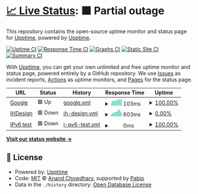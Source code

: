 # [📈 Live Status](https://upptime.github.io/upptime): <!--live status--> **🟧 Partial outage**

This repository contains the open-source uptime monitor and status page for [Upptime](https://upptime.js.org), powered by [Upptime](https://github.com/upptime/upptime).

[![Uptime CI](https://github.com/BlackNetHome/uptime/workflows/Uptime%20CI/badge.svg)](https://github.com/BlackNetHome/uptime/actions?query=workflow%3A%22Uptime+CI%22)
[![Response Time CI](https://github.com/BlackNetHome/uptime/workflows/Response%20Time%20CI/badge.svg)](https://github.com/BlackNetHome/uptime/actions?query=workflow%3A%22Response+Time+CI%22)
[![Graphs CI](https://github.com/BlackNetHome/uptime/workflows/Graphs%20CI/badge.svg)](https://github.com/BlackNetHome/uptime/actions?query=workflow%3A%22Graphs+CI%22)
[![Static Site CI](https://github.com/BlackNetHome/uptime/workflows/Static%20Site%20CI/badge.svg)](https://github.com/BlackNetHome/uptime/actions?query=workflow%3A%22Static+Site+CI%22)
[![Summary CI](https://github.com/BlackNetHome/uptime/workflows/Summary%20CI/badge.svg)](https://github.com/BlackNetHome/uptime/actions?query=workflow%3A%22Summary+CI%22)

With [Upptime](https://upptime.js.org), you can get your own unlimited and free uptime monitor and status page, powered entirely by a GitHub repository. We use [Issues](https://github.com/upptime/upptime/issues) as incident reports, [Actions](https://github.com/BlackNetHome/uptime/actions) as uptime monitors, and [Pages](https://upptime.github.io/upptime) for the status page.

<!--start: status pages-->
<!-- This summary is generated by Upptime (https://github.com/upptime/upptime) -->
<!-- Do not edit this manually, your changes will be overwritten -->
<!-- prettier-ignore -->
| URL | Status | History | Response Time | Uptime |
| --- | ------ | ------- | ------------- | ------ |
| <img alt="" src="https://icons.duckduckgo.com/ip3/www.google.com.ico" height="13"> [Google](https://www.google.com) | 🟩 Up | [google.yml](https://github.com/blacknethome/uptime/commits/HEAD/history/google.yml) | <details><summary><img alt="Response time graph" src="./graphs/google/response-time-week.png" height="20"> 103ms</summary><br><a href="https://BlackNetHome.github.io/uptime/history/google"><img alt="Response time 110" src="https://img.shields.io/endpoint?url=https%3A%2F%2Fraw.githubusercontent.com%2Fblacknethome%2Fuptime%2FHEAD%2Fapi%2Fgoogle%2Fresponse-time.json"></a><br><a href="https://BlackNetHome.github.io/uptime/history/google"><img alt="24-hour response time 77" src="https://img.shields.io/endpoint?url=https%3A%2F%2Fraw.githubusercontent.com%2Fblacknethome%2Fuptime%2FHEAD%2Fapi%2Fgoogle%2Fresponse-time-day.json"></a><br><a href="https://BlackNetHome.github.io/uptime/history/google"><img alt="7-day response time 103" src="https://img.shields.io/endpoint?url=https%3A%2F%2Fraw.githubusercontent.com%2Fblacknethome%2Fuptime%2FHEAD%2Fapi%2Fgoogle%2Fresponse-time-week.json"></a><br><a href="https://BlackNetHome.github.io/uptime/history/google"><img alt="30-day response time 99" src="https://img.shields.io/endpoint?url=https%3A%2F%2Fraw.githubusercontent.com%2Fblacknethome%2Fuptime%2FHEAD%2Fapi%2Fgoogle%2Fresponse-time-month.json"></a><br><a href="https://BlackNetHome.github.io/uptime/history/google"><img alt="1-year response time 110" src="https://img.shields.io/endpoint?url=https%3A%2F%2Fraw.githubusercontent.com%2Fblacknethome%2Fuptime%2FHEAD%2Fapi%2Fgoogle%2Fresponse-time-year.json"></a></details> | <details><summary><a href="https://BlackNetHome.github.io/uptime/history/google">100.00%</a></summary><a href="https://BlackNetHome.github.io/uptime/history/google"><img alt="All-time uptime 100.00%" src="https://img.shields.io/endpoint?url=https%3A%2F%2Fraw.githubusercontent.com%2Fblacknethome%2Fuptime%2FHEAD%2Fapi%2Fgoogle%2Fuptime.json"></a><br><a href="https://BlackNetHome.github.io/uptime/history/google"><img alt="24-hour uptime 100.00%" src="https://img.shields.io/endpoint?url=https%3A%2F%2Fraw.githubusercontent.com%2Fblacknethome%2Fuptime%2FHEAD%2Fapi%2Fgoogle%2Fuptime-day.json"></a><br><a href="https://BlackNetHome.github.io/uptime/history/google"><img alt="7-day uptime 100.00%" src="https://img.shields.io/endpoint?url=https%3A%2F%2Fraw.githubusercontent.com%2Fblacknethome%2Fuptime%2FHEAD%2Fapi%2Fgoogle%2Fuptime-week.json"></a><br><a href="https://BlackNetHome.github.io/uptime/history/google"><img alt="30-day uptime 100.00%" src="https://img.shields.io/endpoint?url=https%3A%2F%2Fraw.githubusercontent.com%2Fblacknethome%2Fuptime%2FHEAD%2Fapi%2Fgoogle%2Fuptime-month.json"></a><br><a href="https://BlackNetHome.github.io/uptime/history/google"><img alt="1-year uptime 100.00%" src="https://img.shields.io/endpoint?url=https%3A%2F%2Fraw.githubusercontent.com%2Fblacknethome%2Fuptime%2FHEAD%2Fapi%2Fgoogle%2Fuptime-year.json"></a></details>
| <img alt="" src="https://icons.duckduckgo.com/ip3/ihdesign.media.ico" height="13"> [IHDesign](https://IHdesign.media) | 🟥 Down | [ih-design.yml](https://github.com/blacknethome/uptime/commits/HEAD/history/ih-design.yml) | <details><summary><img alt="Response time graph" src="./graphs/ih-design/response-time-week.png" height="20"> 603ms</summary><br><a href="https://BlackNetHome.github.io/uptime/history/ih-design"><img alt="Response time 700" src="https://img.shields.io/endpoint?url=https%3A%2F%2Fraw.githubusercontent.com%2Fblacknethome%2Fuptime%2FHEAD%2Fapi%2Fih-design%2Fresponse-time.json"></a><br><a href="https://BlackNetHome.github.io/uptime/history/ih-design"><img alt="24-hour response time 724" src="https://img.shields.io/endpoint?url=https%3A%2F%2Fraw.githubusercontent.com%2Fblacknethome%2Fuptime%2FHEAD%2Fapi%2Fih-design%2Fresponse-time-day.json"></a><br><a href="https://BlackNetHome.github.io/uptime/history/ih-design"><img alt="7-day response time 603" src="https://img.shields.io/endpoint?url=https%3A%2F%2Fraw.githubusercontent.com%2Fblacknethome%2Fuptime%2FHEAD%2Fapi%2Fih-design%2Fresponse-time-week.json"></a><br><a href="https://BlackNetHome.github.io/uptime/history/ih-design"><img alt="30-day response time 576" src="https://img.shields.io/endpoint?url=https%3A%2F%2Fraw.githubusercontent.com%2Fblacknethome%2Fuptime%2FHEAD%2Fapi%2Fih-design%2Fresponse-time-month.json"></a><br><a href="https://BlackNetHome.github.io/uptime/history/ih-design"><img alt="1-year response time 700" src="https://img.shields.io/endpoint?url=https%3A%2F%2Fraw.githubusercontent.com%2Fblacknethome%2Fuptime%2FHEAD%2Fapi%2Fih-design%2Fresponse-time-year.json"></a></details> | <details><summary><a href="https://BlackNetHome.github.io/uptime/history/ih-design">0.00%</a></summary><a href="https://BlackNetHome.github.io/uptime/history/ih-design"><img alt="All-time uptime 70.12%" src="https://img.shields.io/endpoint?url=https%3A%2F%2Fraw.githubusercontent.com%2Fblacknethome%2Fuptime%2FHEAD%2Fapi%2Fih-design%2Fuptime.json"></a><br><a href="https://BlackNetHome.github.io/uptime/history/ih-design"><img alt="24-hour uptime 0.00%" src="https://img.shields.io/endpoint?url=https%3A%2F%2Fraw.githubusercontent.com%2Fblacknethome%2Fuptime%2FHEAD%2Fapi%2Fih-design%2Fuptime-day.json"></a><br><a href="https://BlackNetHome.github.io/uptime/history/ih-design"><img alt="7-day uptime 0.00%" src="https://img.shields.io/endpoint?url=https%3A%2F%2Fraw.githubusercontent.com%2Fblacknethome%2Fuptime%2FHEAD%2Fapi%2Fih-design%2Fuptime-week.json"></a><br><a href="https://BlackNetHome.github.io/uptime/history/ih-design"><img alt="30-day uptime 0.00%" src="https://img.shields.io/endpoint?url=https%3A%2F%2Fraw.githubusercontent.com%2Fblacknethome%2Fuptime%2FHEAD%2Fapi%2Fih-design%2Fuptime-month.json"></a><br><a href="https://BlackNetHome.github.io/uptime/history/ih-design"><img alt="1-year uptime 70.12%" src="https://img.shields.io/endpoint?url=https%3A%2F%2Fraw.githubusercontent.com%2Fblacknethome%2Fuptime%2FHEAD%2Fapi%2Fih-design%2Fuptime-year.json"></a></details>
| <img alt="" src="https://icons.duckduckgo.com/ip3/null.ico" height="13"> [IPv6 test](forwardemail.net) | 🟥 Down | [i-pv6-test.yml](https://github.com/blacknethome/uptime/commits/HEAD/history/i-pv6-test.yml) | <details><summary><img alt="Response time graph" src="./graphs/i-pv6-test/response-time-week.png" height="20"> 0ms</summary><br><a href="https://BlackNetHome.github.io/uptime/history/i-pv6-test"><img alt="Response time 0" src="https://img.shields.io/endpoint?url=https%3A%2F%2Fraw.githubusercontent.com%2Fblacknethome%2Fuptime%2FHEAD%2Fapi%2Fi-pv6-test%2Fresponse-time.json"></a><br><a href="https://BlackNetHome.github.io/uptime/history/i-pv6-test"><img alt="24-hour response time 0" src="https://img.shields.io/endpoint?url=https%3A%2F%2Fraw.githubusercontent.com%2Fblacknethome%2Fuptime%2FHEAD%2Fapi%2Fi-pv6-test%2Fresponse-time-day.json"></a><br><a href="https://BlackNetHome.github.io/uptime/history/i-pv6-test"><img alt="7-day response time 0" src="https://img.shields.io/endpoint?url=https%3A%2F%2Fraw.githubusercontent.com%2Fblacknethome%2Fuptime%2FHEAD%2Fapi%2Fi-pv6-test%2Fresponse-time-week.json"></a><br><a href="https://BlackNetHome.github.io/uptime/history/i-pv6-test"><img alt="30-day response time 0" src="https://img.shields.io/endpoint?url=https%3A%2F%2Fraw.githubusercontent.com%2Fblacknethome%2Fuptime%2FHEAD%2Fapi%2Fi-pv6-test%2Fresponse-time-month.json"></a><br><a href="https://BlackNetHome.github.io/uptime/history/i-pv6-test"><img alt="1-year response time 0" src="https://img.shields.io/endpoint?url=https%3A%2F%2Fraw.githubusercontent.com%2Fblacknethome%2Fuptime%2FHEAD%2Fapi%2Fi-pv6-test%2Fresponse-time-year.json"></a></details> | <details><summary><a href="https://BlackNetHome.github.io/uptime/history/i-pv6-test">100.00%</a></summary><a href="https://BlackNetHome.github.io/uptime/history/i-pv6-test"><img alt="All-time uptime 100.00%" src="https://img.shields.io/endpoint?url=https%3A%2F%2Fraw.githubusercontent.com%2Fblacknethome%2Fuptime%2FHEAD%2Fapi%2Fi-pv6-test%2Fuptime.json"></a><br><a href="https://BlackNetHome.github.io/uptime/history/i-pv6-test"><img alt="24-hour uptime 100.00%" src="https://img.shields.io/endpoint?url=https%3A%2F%2Fraw.githubusercontent.com%2Fblacknethome%2Fuptime%2FHEAD%2Fapi%2Fi-pv6-test%2Fuptime-day.json"></a><br><a href="https://BlackNetHome.github.io/uptime/history/i-pv6-test"><img alt="7-day uptime 100.00%" src="https://img.shields.io/endpoint?url=https%3A%2F%2Fraw.githubusercontent.com%2Fblacknethome%2Fuptime%2FHEAD%2Fapi%2Fi-pv6-test%2Fuptime-week.json"></a><br><a href="https://BlackNetHome.github.io/uptime/history/i-pv6-test"><img alt="30-day uptime 100.00%" src="https://img.shields.io/endpoint?url=https%3A%2F%2Fraw.githubusercontent.com%2Fblacknethome%2Fuptime%2FHEAD%2Fapi%2Fi-pv6-test%2Fuptime-month.json"></a><br><a href="https://BlackNetHome.github.io/uptime/history/i-pv6-test"><img alt="1-year uptime 100.00%" src="https://img.shields.io/endpoint?url=https%3A%2F%2Fraw.githubusercontent.com%2Fblacknethome%2Fuptime%2FHEAD%2Fapi%2Fi-pv6-test%2Fuptime-year.json"></a></details>

<!--end: status pages-->

[**Visit our status website →**](https://upptime.github.io/upptime)

## 📄 License

- Powered by: [Upptime](https://github.com/upptime/upptime)
- Code: [MIT](./LICENSE) © [Anand Chowdhary](https://anandchowdhary.com), supported by [Pabio](https://pabio.com)
- Data in the `./history` directory: [Open Database License](https://opendatacommons.org/licenses/odbl/1-0/)
